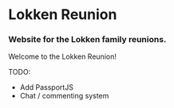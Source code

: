 # Lokken Reunion

### Website for the Lokken family reunions.

Welcome to the Lokken Reunion!

TODO:
  - Add PassportJS
  - Chat / commenting system
